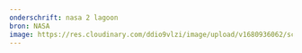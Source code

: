 ```yaml
---
onderschrift: nasa 2 lagoon
bron: NASA
image: https://res.cloudinary.com/ddio9vlzi/image/upload/v1680936062/sciencegeek/posts/nasa-2-lagoon.jpg
---
```

